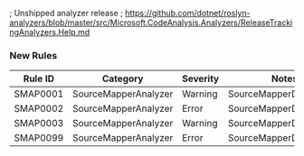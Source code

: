 ﻿; Unshipped analyzer release
; https://github.com/dotnet/roslyn-analyzers/blob/master/src/Microsoft.CodeAnalysis.Analyzers/ReleaseTrackingAnalyzers.Help.md

### New Rules
Rule ID | Category | Severity | Notes
--------|----------|----------|-------
SMAP0001 | SourceMapperAnalyzer | Warning | SourceMapperDescriptors
SMAP0002 | SourceMapperAnalyzer | Error | SourceMapperDescriptors
SMAP0003 | SourceMapperAnalyzer | Warning | SourceMapperDescriptors
SMAP0099 | SourceMapperAnalyzer | Error | SourceMapperDescriptors